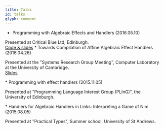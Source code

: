 ```yaml
---
title: Talks
id: talks
glyph: comment
---
```


* Programming with Algebraic Effects and Handlers (2016.05.10)
<p>Presented at Critical Blue Ltd, Edinburgh.<br />
<span class="fa fa-file-code-o" aria-hidden="true"> <a href="./talks/critblue2016-05.links"> Code &amp; slides</a></span>
* Towards Compilation of Affine Algebraic Effect Handlers (2016.04.26)
<p>Presented at the "Systems Research Group Meeting", Computer Laboratory at the University of Cambridge.<br />
<span class="fa fa-file-pdf-o" aria-hidden="true"> <a href="./talks/ocl2016-04.pdf"> Slides</a></span></p>
* Programming with effect handlers (2015.11.05)
<p>Presented at "Programming Language Interest Group (PLInG)", the University of Edinburgh.</p>
* Handlers for Algebraic Handlers in Links: Interpreting a Game of Nim (2015.08.05)
<p>Presented at "Practical Types", Summer school, University of St Andrews.</p>
